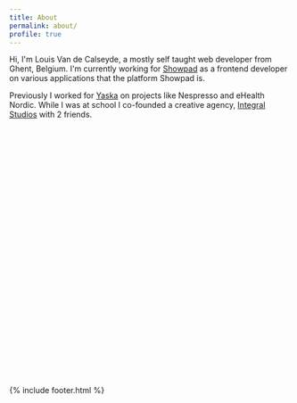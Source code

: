 ```yaml
---
title: About
permalink: about/
profile: true
---
```


Hi, I'm Louis Van de Calseyde, a mostly self taught web developer from Ghent, Belgium.
I'm currently working for [Showpad](http://www.showpad.com) as a frontend developer on various applications that the platform Showpad is.

Previously I worked for [Yaska](http://yaska.eu) on projects like Nespresso and eHealth Nordic.
While I was at school I co-founded a creative agency, [Integral Studios](http://integralstudios.be/) with 2 friends.

[<svg class="icon icon-github"><use xlink:href="#icon-github"></use></svg>](https://github.com/vdclouis)
[<svg class="icon icon-twitter"><use xlink:href="#icon-twitter"></use></svg>](https://twitter.com/vdclouis)
[<svg class="icon icon-stack-overflow"><use xlink:href="#icon-stack-overflow"></use></svg>](http://stackoverflow.com/users/1407506/vdclouis)

{% include footer.html %}
